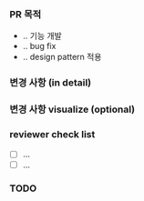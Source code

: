 ### PR 목적
- .. 기능 개발
- .. bug fix
- .. design pattern 적용

### 변경 사항 (in detail)

### 변경 사항 visualize (optional)

### reviewer check list
- [ ] ...
- [ ] ...

### TODO
